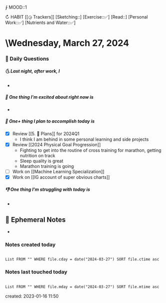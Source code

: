 ⨑ MOOD::1

↻ HABIT [[◶ Trackers]]
[Sketching::]
[Exercise::✅]
[Read::]
[Personal Work::✅]
[Nutrients and Water::✅]

# \Wednesday, March 27, 2024

### 📅 Daily Questions

##### 🌜 Last night, after work, I

-

##### 🙌 One thing I'm excited about right now is

-

##### 🚀 One+ thing I plan to accomplish today is

- [x] Review [[5. 🍕 Plans]] for 2024Q1
	- I think I am behind in some personal learning and side projects
- [x] Review [[2024 Physical Goal Progression]]
	- Fighting to get into the routine of cross training for marathon, getting nutrition on track
	- Sleep quality is great
	- Marathon training is going
- [ ] Work on [[Machine Learning Specialization]]
- [x] Work on [[IG account of super obvious charts]]

##### 👎 One thing I'm struggling with today is

-

## 📝 Ephemeral Notes

- 

### Notes created today

```dataview

List FROM "" WHERE file.cday = date("2024-03-27") SORT file.ctime asc

```

### Notes last touched today

```dataview

List FROM "" WHERE file.mday = date("2024-03-27") SORT file.mtime asc

```

created: 2023-01-16 11:50

